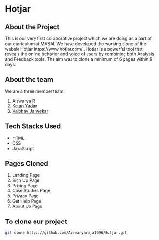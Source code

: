 # Hotjar

## About the Project
This is our very first collaborative project which we are doing as a part of our curriculum at MASAI.
We have developed the working clone of the websie Hotjar https://www.hotjar.com/ .
Hotjar is a powerful tool that reveals the online behavior and voice of users by combining both Analysis and Feedback tools.
The aim was to clone a minimum of 6 pages within 9 days.

## About the team
We are a three member team.

1. [Aiswarya R](https://www.linkedin.com/in/aiswarya-rajaponnan/)
2. [Ketan Yadav](https://www.linkedin.com/in/ketan-yadav-36a371159/)
3. [Vaibhav Jarwekar](https://www.linkedin.com/in/vaibhav-jarwekar-4039611a3/)

## Tech Stacks Used

- HTML
- CSS
- JavaScript

## Pages Cloned

1. Landing Page 
2. Sign Up Page
3. Pricing Page
4. Case Studies Page
5. Privacy Page
6. Get Help Page
7. About Us Page

## To clone our project

```bash
git clone https://github.com/Aiswaryaraja1996/Hotjar.git
```


